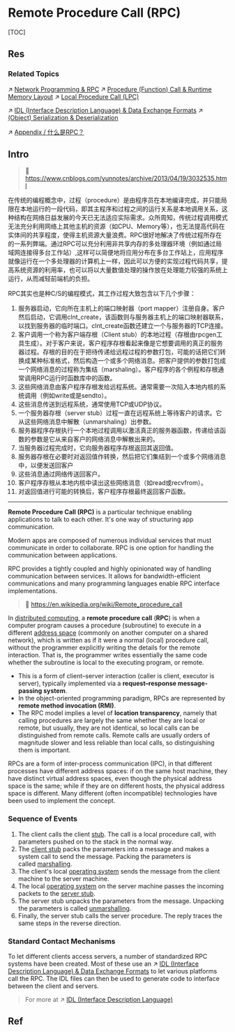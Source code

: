 # Remote Procedure Call (RPC)

[TOC]



## Res
### Related Topics
↗ [Network Programming & RPC](../../../../../🏎️%20Computer%20Networking%20and%20Communication/Network%20Programming%20&%20RPC/Network%20Programming%20&%20RPC.md)
↗ [Procedure (Function) Call & Runtime Memory Layout](../../../../../🛣️%20Program%20Compilation%20&%20Execution/🤡%20Program%20Execution%20(Runtime)/Procedure%20(Function)%20Call%20&%20Runtime%20Memory%20Layout.md)
↗ [Local Procedure Call (LPC)](../../../OS%20Processes%20&%20Automata%20Management%20(CPU%20+%20Main%20Memory%20Resource)/IPC%20(Inter%20Process%20Communication)/🧦%20Sockets/🌉%20Internal%20Sockets/Local%20Procedure%20Call%20(LPC).md)

↗ [IDL (Interface Description Language) & Data Exchange Formats](../../../../../👩‍💻%20Computer%20Languages%20&%20Programming%20Methodology/Other%20Languages%20for%20Specific%20Areas/🪁%20DSL(Domain%20Specific%20Languages)%20&%20GPL(General%20Purpose%20Languages)/IDL%20(Interface%20Description%20Language)%20&%20Data%20Exchange%20&%20Serialization/IDL%20(Interface%20Description%20Language)%20&%20Data%20Exchange%20Formats.md)
↗ [(Object) Serialization & Deserialization](../../../../../🏎️%20Computer%20Networking%20and%20Communication/📌%20Computer%20Networking%20Basics%20(Protocol%20Part)/0x02%20Presentation%20Layer%20(Syntax%20Layer)/(Object)%20Serialization%20&%20Deserialization/(Object)%20Serialization%20&%20Deserialization.md)

↗ [Appendix / 什么是RPC？](../../../../../../Software%20Engineering/☝️%20Application%20Software%20Engineering/🕸️%20Web%20Development%20&%20The%20Internet/🗄️%20Web%20BackEnd%20Dev%20&%20Middleware/Web%20Dev%20Middleware/RPC%20Services/Appendix.md)



## Intro
> 🔗 https://www.cnblogs.com/yunnotes/archive/2013/04/19/3032535.html

在传统的编程概念中，过程（procedure）是由程序员在本地编译完成，并只能局限在本地运行的一段代码，即其主程序和过程之间的运行关系是本地调用关系，这种结构在网络日益发展的今天已无法适应实际需求。众所周知，传统过程调用模式无法充分利用网络上其他主机的资源（如CPU、Memory等），也无法提高代码在实体间的共享程度，使得主机资源大量浪费。RPC很好地解决了传统过程所存在的一系列弊端。通过RPC可以充分利用非共享内存的多处理器环境（例如通过局域网连接得多台工作站）,这样可以简便地将应用分布在多台工作站上，应用程序就像运行在一个多处理器的计算机上一样，因此可以方便的实现过程代码共享，提高系统资源的利用率，也可以将以大量数值处理的操作放在处理能力较强的系统上运行，从而减轻前端机的负担。

RPC其实也是种C/S的编程模式，其工作过程大致包含以下几个步骤：
1. 服务器启动，它向所在主机上的端口映射器（port mapper）注册自身。客户然后启动，它调用clnt_create，该函数则与服务器主机上的端口映射器联系，以找到服务器的临时端口。clnt_create函数还建立一个与服务器的TCP连接。
2. 客户调用一个称为客户端存根（Client stub）的本地过程（存根由rpcgen工具生成）。对于客户来说，客户程序存根看起来像是它想要调用的真正的服务器过程。存根的目的在于把待传递给远程过程的参数打包，可能的话把它们转换成某种标准格式，然后构造一个或多个网络消息。把客户提供的参数打包成一个网络消息的过程称为集结（marshaling）。客户程序的各个例程和存根通常调用RPC运行时函数库中的函数。
3. 这些网络消息由客户程序存根发给远程系统。通常需要一次陷入本地内核的系统调用（例如write或是sendto）。
4. 这些消息传送到远程系统，通常使用TCP或UDP协议。
5. 一个服务器存根（server stub）过程一直在远程系统上等待客户的请求。它从这些网络消息中解散（unmarshaling）出参数。
6. 服务器程序存根执行一个本地过程调用以激活真正的服务器函数，传递给该函数的参数是它从来自客户的网络消息中解散出来的。
7. 当服务器过程完成时，它向服务器程序存根返回其返回值。
8. 服务器存根在必要时对返回值作转换，然后把它们集结到一个或多个网络消息中，以便发送回客户
9. 这些消息通过网络传送回客户。
10. 客户程序存根从本地内核中读出这些网络消息（如read或recvfrom）。
11. 对返回值进行可能的转换后，客户程序存根最终返回客户函数。

---
**Remote Procedure Call (RPC)** is a particular technique enabling applications to talk to each other. It's one way of structuring app communication.

Modern apps are composed of numerous individual services that must communicate in order to collaborate. RPC is one option for handling the communication between applications.

RPC provides a tightly coupled and highly opinionated way of handling communication between services. It allows for bandwidth-efficient communications and many programming languages enable RPC interface implementations.

> 🔗 https://en.wikipedia.org/wiki/Remote_procedure_call

In [distributed computing](https://en.wikipedia.org/wiki/Distributed_computing "Distributed computing"), a **remote procedure call** (**RPC**) is when a computer program causes a procedure (subroutine) to execute in a different [address space](https://en.wikipedia.org/wiki/Address_space "Address space") (commonly on another computer on a shared network), which is written as if it were a normal (local) procedure call, without the programmer explicitly writing the details for the remote interaction. That is, the programmer writes essentially the same code whether the subroutine is local to the executing program, or remote. 
- This is a form of client–server interaction (caller is client, executor is server), typically implemented via a **request–response message-passing system**. 
- In the object-oriented programming paradigm, RPCs are represented by **remote method invocation (RMI)**. 
- The RPC model implies a level of **location transparency**, namely that calling procedures are largely the same whether they are local or remote, but usually, they are not identical, so local calls can be distinguished from remote calls. Remote calls are usually orders of magnitude slower and less reliable than local calls, so distinguishing them is important.

RPCs are a form of inter-process communication (IPC), in that different processes have different address spaces: if on the same host machine, they have distinct virtual address spaces, even though the physical address space is the same; while if they are on different hosts, the physical address space is different. Many different (often incompatible) technologies have been used to implement the concept.


### Sequence of Events 
1. The client calls the client [stub](https://en.wikipedia.org/wiki/Stub_(distributed_computing) "Stub (distributed computing)"). The call is a local procedure call, with parameters pushed on to the stack in the normal way.
2. The [client stub](https://en.wikipedia.org/wiki/Class_stub "Class stub") packs the parameters into a message and makes a system call to send the message. Packing the parameters is called [marshalling](https://en.wikipedia.org/wiki/Marshalling_(computer_science) "Marshalling (computer science)").
3. The client's local [operating system](https://en.wikipedia.org/wiki/Operating_system "Operating system") sends the message from the client machine to the server machine.
4. The local [operating system](https://en.wikipedia.org/wiki/Operating_system "Operating system") on the server machine passes the incoming packets to the [server stub](https://en.wikipedia.org/wiki/Class_skeleton "Class skeleton").
5. The server stub unpacks the parameters from the message. Unpacking the parameters is called [unmarshalling](https://en.wikipedia.org/wiki/Unmarshalling "Unmarshalling").
6. Finally, the server stub calls the server procedure. The reply traces the same steps in the reverse direction.


### Standard Contact Mechanisms
To let different clients access servers, a number of standardized RPC systems have been created. Most of these use an ↗ [IDL (Interface Description Language) & Data Exchange Formats](../../../../../👩‍💻%20Computer%20Languages%20&%20Programming%20Methodology/Other%20Languages%20for%20Specific%20Areas/🪁%20DSL(Domain%20Specific%20Languages)%20&%20GPL(General%20Purpose%20Languages)/IDL%20(Interface%20Description%20Language)%20&%20Data%20Exchange%20&%20Serialization/IDL%20(Interface%20Description%20Language)%20&%20Data%20Exchange%20Formats.md) to let various platforms call the RPC. The IDL files can then be used to generate code to interface between the client and servers.

> For more at ↗ [IDL (Interface Description Language)](../../👩‍💻%20Programming%20Methodology%20and%20Languages/🪁%20DSL(Domain%20Specific%20Languages)%20&%20GPL(General%20Purpose%20Languages)/IDL%20(Interface%20Description%20Language)/IDL%20(Interface%20Description%20Language).md)



## Ref
[SUN RPC简介 | cnblog]: https://www.cnblogs.com/yunnotes/archive/2013/04/19/3032535.html
